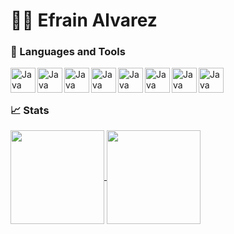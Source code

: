 # 👨‍💻 Efrain Alvarez 

### 🧰 Languages and Tools
<img align="left" alt="Java" width="40px" stlye="padding-right:10px" src="https://cdn.jsdelivr.net/gh/devicons/devicon/icons/cplusplus/cplusplus-original.svg" />
<img align="left" alt="Java" width="40px" stlye="padding-right:10px" src="https://cdn.jsdelivr.net/gh/devicons/devicon/icons/python/python-original.svg" /> 
<img align="left" alt="Java" width="40px" stlye="padding-right:10px" src="https://cdn.jsdelivr.net/gh/devicons/devicon/icons/java/java-original.svg" />
<img align="left" alt="Java" width="40px" stlye="padding-right:10px" src="https://cdn.jsdelivr.net/gh/devicons/devicon/icons/git/git-original.svg" />
<img align="left" alt="Java" width="40px" stlye="padding-right:10px" src="https://cdn.jsdelivr.net/gh/devicons/devicon/icons/github/github-original-wordmark.svg" />
<img align="left" alt="Java" width="40px" stlye="padding-right:10px" src="https://cdn.jsdelivr.net/gh/devicons/devicon/icons/gitlab/gitlab-original-wordmark.svg" />
<img align="left" alt="Java" width="40px" stlye="padding-right:10px" src="https://cdn.jsdelivr.net/gh/devicons/devicon/icons/arduino/arduino-original-wordmark.svg" />
<img align="left" alt="Java" width="40px" stlye="padding-right:10px" src="https://cdn.jsdelivr.net/gh/devicons/devicon/icons/jira/jira-original-wordmark.svg" />
<br />

#

### 📈 Stats
<a href="https://github.com/anuraghazra/github-readme-stats">
  <img height=150 align="center" src="https://github-readme-stats.vercel.app/api?username=Efrain-Alvarez&theme=gruvbox_light" />
</a>
<a href="https://github.com/anuraghazra/convoychat">
  <img height=150 align="center" src="https://github-readme-stats.vercel.app/api/top-langs?username=Efrain-Alvarez&layout=compact&langs_count=8&card_width=320" />
</a>
<!--
**Efrain-Alvarez/Efrain-Alvarez** is a ✨ _special_ ✨ repository because its `README.md` (this file) appears on your GitHub profile.

Here are some ideas to get you started:

- 🔭 I’m currently working on ...
- 🌱 I’m currently learning ...
- 👯 I’m looking to collaborate on ...
- 🤔 I’m looking for help with ...
- 💬 Ask me about ...
- 📫 How to reach me: ...
- 😄 Pronouns: ...
- ⚡ Fun fact: ...
-->
